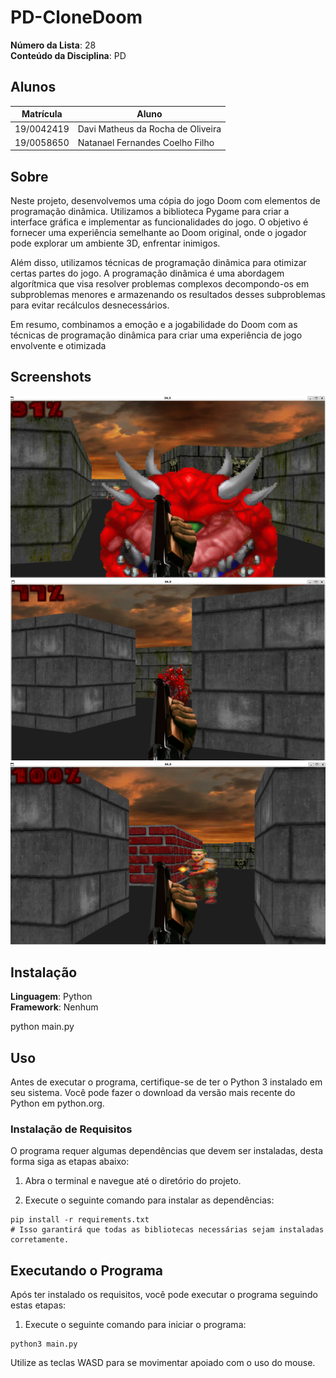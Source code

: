 # PD-CloneDoom

**Número da Lista**: 28<br>
**Conteúdo da Disciplina**: PD<br>

## Alunos
|Matrícula | Aluno |
| -- | -- |
| 19/0042419  |  Davi Matheus da Rocha de Oliveira |
| 19/0058650  |  Natanael Fernandes Coelho Filho |

## Sobre 
Neste projeto, desenvolvemos uma cópia do jogo Doom com elementos de programação dinâmica. Utilizamos a biblioteca Pygame para criar a interface gráfica e implementar as funcionalidades do jogo. O objetivo é fornecer uma experiência semelhante ao Doom original, onde o jogador pode explorar um ambiente 3D, enfrentar inimigos.

Além disso, utilizamos técnicas de programação dinâmica para otimizar certas partes do jogo. A programação dinâmica é uma abordagem algorítmica que visa resolver problemas complexos decompondo-os em subproblemas menores e armazenando os resultados desses subproblemas para evitar recálculos desnecessários.

Em resumo, combinamos a emoção e a jogabilidade do Doom com as técnicas de programação dinâmica para criar uma experiência de jogo envolvente e otimizada

## Screenshots

![](screenshots/sc1.png)
![](screenshots/sc2.png)
![](screenshots/sc3.png)

## Instalação 
**Linguagem**: Python<br>
**Framework**: Nenhum<br>

python main.py

## Uso 


Antes de executar o programa, certifique-se de ter o Python 3 instalado em seu sistema. Você pode fazer o download da versão mais recente do Python em python.org.

### Instalação de Requisitos

O programa requer algumas dependências que devem ser instaladas, desta forma siga as etapas abaixo:

1. Abra o terminal e navegue até o diretório do projeto.

2. Execute o seguinte comando para instalar as dependências:

```shell
pip install -r requirements.txt
# Isso garantirá que todas as bibliotecas necessárias sejam instaladas corretamente.
```

## Executando o Programa

Após ter instalado os requisitos, você pode executar o programa seguindo estas etapas:

1. Execute o seguinte comando para iniciar o programa:

```shell
python3 main.py
```

Utilize as teclas WASD para se movimentar apoiado com o uso do mouse.





